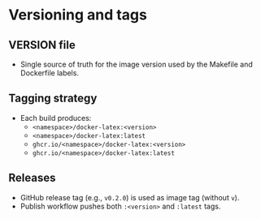 # Versioning and tags

## VERSION file

- Single source of truth for the image version used by the Makefile and Dockerfile labels.

## Tagging strategy

- Each build produces:
  - `<namespace>/docker-latex:<version>`
  - `<namespace>/docker-latex:latest`
  - `ghcr.io/<namespace>/docker-latex:<version>`
  - `ghcr.io/<namespace>/docker-latex:latest`

## Releases

- GitHub release tag (e.g., `v0.2.0`) is used as image tag (without `v`).
- Publish workflow pushes both `:<version>` and `:latest` tags.
